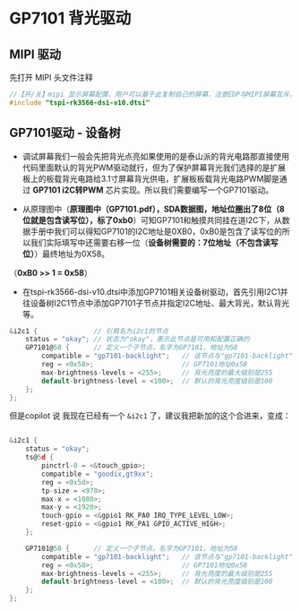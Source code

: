 # GP7101 背光驱动

## MIPI 驱动

先打开 MIPI 头文件注释

```c
//【开/关】mipi 显示屏幕配置，用户可以基于此复制自己的屏幕，注意EDP与MIPI屏幕互斥，因为共用了VOP如果需要同显自行修改
#include "tspi-rk3566-dsi-v10.dtsi"
```

## GP7101驱动 - 设备树

- 调试屏幕我们一般会先把背光点亮如果使用的是泰山派的背光电路那直接使用代码里面默认的背光PWM驱动就行，但为了保护屏幕背光我们选择的是扩展板上的板载背光电路给3.1寸屏幕背光供电，扩展板板载背光电路PWM脚是通过 **GP7101 i2C转PWM** 芯片实现。所以我们需要编写一个GP7101驱动。

- 从原理图中（**原理图中（GP7101.pdf），SDA数据图，地址位圈出了8位（8位就是包含读写位），标了0xb0**）可知GP7101和触摸共同挂在道I2C下，从数据手册中我们可以得知GP7101的I2C地址是0XB0，0xB0是包含了读写位的所以我们实际填写中还需要右移一位（**设备树需要的：7位地址（不包含读写位）**）最终地址为0X58。

（**0xB0 >> 1 = 0x58**）

- 在tspi-rk3566-dsi-v10.dtsi中添加GP7101相关设备树驱动，首先引用I2C1并往设备树I2C1节点中添加GP7101子节点并指定I2C地址、最大背光，默认背光等。

```c
&i2c1 {              // 引用名为i2c1的节点  
    status = "okay"; // 状态为"okay"，表示此节点是可用和配置正确的  
    GP7101@58 {      // 定义一个子节点，名字为GP7101，地址为58  
        compatible = "gp7101-backlight";   // 该节点与"gp7101-backlight"兼容，  
        reg = <0x58>;                      // GP7101地址0x58  
        max-brightness-levels = <255>;     // 背光亮度的最大级别是255  
        default-brightness-level = <100>;  // 默认的背光亮度级别是100  
    };  
};
```

但是copilot 说 我现在已经有一个 `&i2c1` 了，建议我把新加的这个合进来，变成：

```c

&i2c1 {
	status = "okay";
	ts@5d {
		pinctrl-0 = <&touch_gpio>;
		compatible = "goodix,gt9xx";
		reg = <0x5d>;
		tp-size = <970>;
		max-x = <1080>;
		max-y = <1920>;
		touch-gpio = <&gpio1 RK_PA0 IRQ_TYPE_LEVEL_LOW>;
		reset-gpio = <&gpio1 RK_PA1 GPIO_ACTIVE_HIGH>;
	};

	GP7101@58 {      // 定义一个子节点，名字为GP7101，地址为58
		compatible = "gp7101-backlight";   // 该节点与"gp7101-backlight"兼容
		reg = <0x58>;                      // GP7101地址0x58
		max-brightness-levels = <255>;     // 背光亮度的最大级别是255
		default-brightness-level = <100>;  // 默认的背光亮度级别是100
	};
};
```

